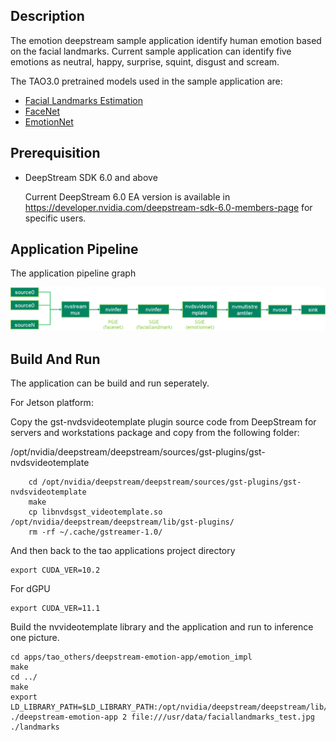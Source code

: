 ## Description
The emotion deepstream sample application identify human emotion based on the facial landmarks. Current sample application can identify five emotions as neutral, happy, surprise, squint, disgust and scream.

The TAO3.0 pretrained models used in the sample application are:
* [Facial Landmarks Estimation](https://ngc.nvidia.com/catalog/models/nvidia:tao:fpenet)
* [FaceNet](https://ngc.nvidia.com/catalog/models/nvidia:tao:facenet)
* [EmotionNet](https://ngc.nvidia.com/catalog/models/nvidia:tao:emotionnet)

## Prerequisition

* DeepStream SDK 6.0 and above

  Current DeepStream 6.0 EA version is available in https://developer.nvidia.com/deepstream-sdk-6.0-members-page for specific users.

## Application Pipeline
The application pipeline graph

![emotion application pipeline](emotion_pipeline.png)

## Build And Run
The application can be build and run seperately.

For Jetson platform:

Copy the gst-nvdsvideotemplate plugin source code from DeepStream for servers and workstations package and copy from the following folder:

/opt/nvidia/deepstream/deepstream/sources/gst-plugins/gst-nvdsvideotemplate

```
    cd /opt/nvidia/deepstream/deepstream/sources/gst-plugins/gst-nvdsvideotemplate
    make
    cp libnvdsgst_videotemplate.so /opt/nvidia/deepstream/deepstream/lib/gst-plugins/
    rm -rf ~/.cache/gstreamer-1.0/
```
And then back to the tao applications project directory
```
export CUDA_VER=10.2
```

For dGPU
```
export CUDA_VER=11.1
```
Build the nvvideotemplate library and the application and run to inference one picture.
```
cd apps/tao_others/deepstream-emotion-app/emotion_impl
make
cd ../
make
export LD_LIBRARY_PATH=$LD_LIBRARY_PATH:/opt/nvidia/deepstream/deepstream/lib/cvcore_libs
./deepstream-emotion-app 2 file:///usr/data/faciallandmarks_test.jpg ./landmarks
```

